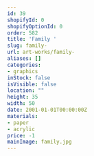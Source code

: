 ```yaml
---
id: 39
shopifyId: 0
shopifyOptionId: 0
order: 582
title: 'Family '
slug: family-
url: art-works/family-
aliases: []
categories:
- graphics
inStock: false
isVisible: false
location: ""
height: 35
width: 50
date: 2001-01-01T00:00:00Z
materials:
- paper
- acrylic
price: -1
mainImage: family.jpg
---
```

